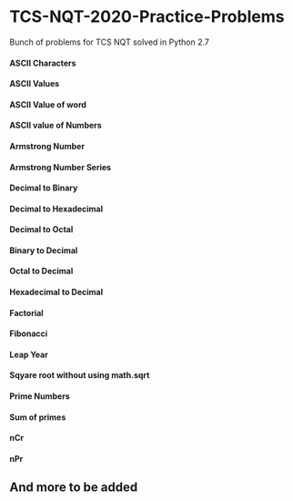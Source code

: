 # TCS-NQT-2020-Practice-Problems
Bunch of problems for TCS NQT solved in Python 2.7
#### ASCII Characters
#### ASCII Values
#### ASCII Value of word
#### ASCII value of Numbers
#### Armstrong Number
#### Armstrong Number Series
#### Decimal to Binary
#### Decimal to Hexadecimal
#### Decimal to Octal
#### Binary to Decimal
#### Octal to Decimal
#### Hexadecimal to Decimal
#### Factorial
#### Fibonacci
#### Leap Year
#### Sqyare root without using math.sqrt
#### Prime Numbers
#### Sum of primes
#### nCr
#### nPr
## And more to be added
